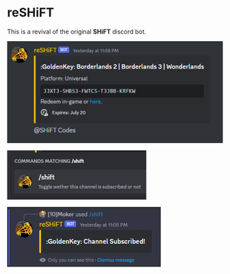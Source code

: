 # reSHiFT

This is a revival of the original **SHiFT** discord bot.


![main sample](img/1.png "Main Sample")

![slash command sample](img/2.png "Slash Sample")

![slash response sample](img/3.png "Response Sample")